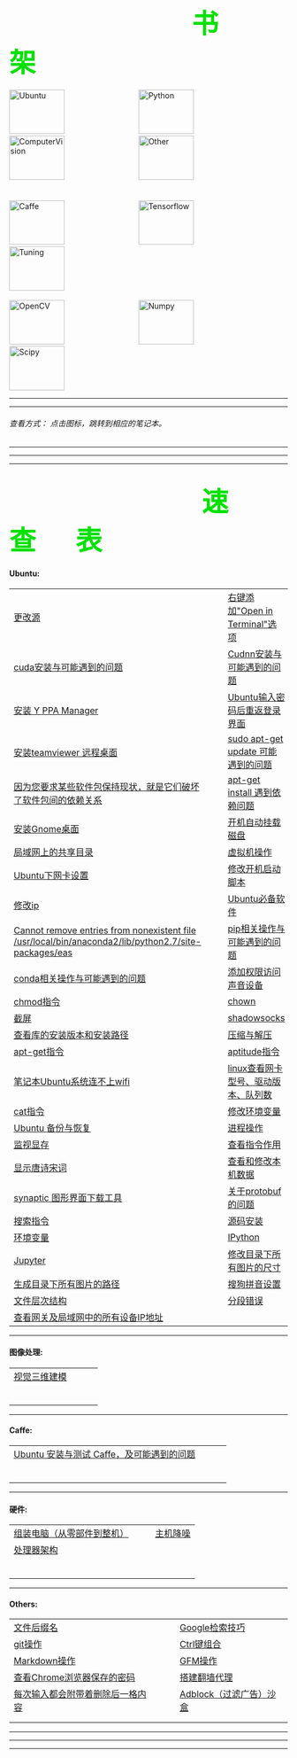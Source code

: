 &emsp;&emsp;&emsp;&emsp;&emsp;&emsp;&emsp;&emsp;&emsp;&emsp;&emsp;&emsp;&emsp;&emsp;&emsp;&ensp;
<font color=##40E0D0 size=10 face="楷书">  书 &emsp;&ensp;   架</font>
---

[<img src="https://github.com/JNingWei/Notebook/blob/master/Bookshelf/Others-Notebook/Others-Box/Pic/Logo_pic/Ubuntu_Logo/Ubuntu_1.png" width="100" height="80" alt="Ubuntu"/>](https://github.com/JNingWei/Notebook/blob/master/Bookshelf/Ubuntu-Notebook/Ubuntu-Notebook.md) 
&emsp;&emsp;&emsp;&emsp;&emsp;&emsp;&emsp;&emsp;&emsp; 
[<img src="https://github.com/JNingWei/Notebook/blob/master/Bookshelf/Others-Notebook/Others-Box/Pic/Logo_pic/Python_pic/Python_0.jpg" width="100" height="80" alt="Python"/>](https://github.com/JNingWei/Notebook/blob/master/Bookshelf/Python-Notebook/Python-Notebook.md)
&emsp;&emsp;&emsp;&emsp;&emsp;&emsp;&emsp;&emsp;&emsp;
[<img src="https://github.com/JNingWei/Notebook/blob/master/Bookshelf/Others-Notebook/Others-Box/Pic/Logo_pic/ComputerVision_pic/ComputerVision_0.jpg" width="100" height="80" alt="ComputerVision"/>](https://github.com/JNingWei/Notebook/blob/master/Bookshelf/ComputerVision-Notebook/ComputerVision-Notebook.md)
&emsp;&emsp;&emsp;&emsp;&emsp;&emsp;&emsp;&emsp;&emsp;
[<img src="https://github.com/JNingWei/Notebook/blob/master/Bookshelf/Others-Notebook/Others-Box/Pic/Logo_pic/Other_pic/Other_3.png" width="100" height="80" alt="Other"/>](https://github.com/JNingWei/Notebook/blob/master/Bookshelf/Others-Notebook/Others-Notebook.md)
<br>
<br>   
[<img src="https://github.com/JNingWei/Notebook/blob/master/Bookshelf/Others-Notebook/Others-Box/Pic/Logo_pic/Caffe_pic/Caffe_3.png" width="100" height="80" alt="Caffe"/>](https://github.com/JNingWei/Notebook/blob/master/Bookshelf/Caffe-Notebook/Caffe-Notebook.md) 
&emsp;&emsp;&emsp;&emsp;&emsp;&emsp;&emsp;&emsp;&emsp;
[<img src="https://github.com/JNingWei/Notebook/blob/master/Bookshelf/Others-Notebook/Others-Box/Pic/Logo_pic/Tensorflow_pic/Tensorflow_1.png" width="100" height="80" alt="Tensorflow"/>](https://github.com/JNingWei/Notebook/blob/master/Bookshelf/TensorFlow-Notebook/TensorFlow-Notebook.md) 
&emsp;&emsp;&emsp;&emsp;&emsp;&emsp;&emsp;&emsp;&emsp;
[<img src="https://github.com/JNingWei/Notebook/blob/master/Bookshelf/Others-Notebook/Others-Box/Pic/Logo_pic/Tuning_pic/Tuning_0.png" width="100" height="80" alt="Tuning"/>](https://github.com/JNingWei/Notebook/blob/master/Bookshelf/Tuning-Notebook/Tuning-Notebook.md)
<br>
<br>
[<img src="https://github.com/JNingWei/Notebook/blob/master/Bookshelf/Others-Notebook/Others-Box/Pic/Logo_pic/OpenCV_pic/OpenCV_1.png" width="100" height="80" alt="OpenCV"/>](https://github.com/JNingWei/Notebook/blob/master/Bookshelf/OpenCV-Notebook/OpenCV-Notebook.md)
&emsp;&emsp;&emsp;&emsp;&emsp;&emsp;&emsp;&emsp;&emsp;
[<img src="https://github.com/JNingWei/Notebook/blob/master/Bookshelf/Others-Notebook/Others-Box/Pic/Logo_pic/Numpy_pic/Numpy_1.jpg" width="100" height="80" alt="Numpy"/>](https://github.com/JNingWei/Notebook/blob/master/Bookshelf/Numpy-Notebook/Numpy-Notebook.md) 
&emsp;&emsp;&emsp;&emsp;&emsp;&emsp;&emsp;&emsp;&emsp;
[<img src="https://github.com/JNingWei/Notebook/blob/master/Bookshelf/Others-Notebook/Others-Box/Pic/Logo_pic/Scipy_pic/Scipy_1.jpg" width="100" height="80" alt="Scipy"/>](https://github.com/JNingWei/Notebook/blob/master/Bookshelf/Scipy-Notebook/Scipy-Notebook.md)

---

---

###### 查看方式： 点击图标，跳转到相应的笔记本。


---

---

---

&emsp;&emsp;&emsp;&emsp;&emsp;&emsp;&emsp;&emsp;&emsp;&emsp;&emsp;&emsp;&emsp;&ensp;
<font color=##40E0D0 size=10 face="楷书"> &emsp; 速&emsp;&ensp;查&emsp;&ensp;表 </font>
---

#### Ubuntu:

 | | | | |
 :--- | --- | --- | :--- 
 [更改源](http://www.jianshu.com/p/34af9781574a) | | | [右键添加"Open in Terminal"选项](http://www.jianshu.com/p/b8c458649d55) 
 [cuda安装与可能遇到的问题](http://www.jianshu.com/p/f71bbf2ecde3) | | | [Cudnn安装与可能遇到的问题](http://www.jianshu.com/p/aa10f356a3af)
 [安装 Y PPA Manager](http://www.jianshu.com/p/b930746b6080) | | | [Ubuntu输入密码后重返登录界面](http://www.jianshu.com/p/1bfbec5aea12) 
 [安装teamviewer 远程桌面](http://www.jianshu.com/p/63d0d01747f6) | | | [sudo apt-get update 可能遇到的问题](http://www.jianshu.com/p/a5228238a4b2) 
 [因为您要求某些软件包保持现状，就是它们破坏了软件包间的依赖关系](http://www.jianshu.com/p/180ab8c9f171) | | | [apt-get install 遇到依赖问题](http://www.jianshu.com/p/461c34506a4c) 
 [安装Gnome桌面](http://www.jianshu.com/p/9b01f1ae24b0) | | | [开机自动挂载磁盘](http://www.jianshu.com/p/3f5954d5388e) 
 [局域网上的共享目录](http://www.jianshu.com/p/8b1cade2b3c7) | | | [虚拟机操作](http://www.jianshu.com/p/ec5694048aa0) 
 [Ubuntu下网卡设置](http://www.jianshu.com/p/1ece6ddcce38) | | | [修改开机启动脚本](http://www.jianshu.com/p/aa42279ac50f) 
 [修改ip](http://www.jianshu.com/p/b2374ef5085d) | | | [Ubuntu必备软件](http://www.jianshu.com/p/2a843b6fc093) 
 [Cannot remove entries from nonexistent file /usr/local/bin/anaconda2/lib/python2.7/site-packages/eas](http://www.jianshu.com/p/f89acba5cc6b) | | | [pip相关操作与可能遇到的问题](http://www.jianshu.com/p/fc0d1ca49eeb) 
 [conda相关操作与可能遇到的问题](http://www.jianshu.com/p/1e321208db4a) | | | [添加权限访问声音设备](http://www.jianshu.com/p/7b2f5ebdf963) 
 [chmod指令](http://www.jianshu.com/p/e81dc0530c52) | | | [chown](http://www.jianshu.com/p/3b3d92905435) 
 [截屏](http://www.jianshu.com/p/16cb81951b3f) | | | [shadowsocks](http://www.jianshu.com/p/78cfbc727432) 
 [查看库的安装版本和安装路径](http://www.jianshu.com/p/27b364516528) | | | [压缩与解压](http://www.jianshu.com/p/4a0580e44a1a) 
 [apt-get指令](http://www.jianshu.com/p/2f122ecab2f4) | | | [aptitude指令](http://www.jianshu.com/p/044323d5597f) 
 [笔记本Ubuntu系统连不上wifi](http://www.jianshu.com/p/df992c620ddb) | | | [linux查看网卡型号、驱动版本、队列数](http://www.jianshu.com/p/ce0ca09e99e5) 
 [cat指令](http://www.jianshu.com/p/8db1642495ca) | | | [修改环境变量](http://www.jianshu.com/p/8667a4618214) 
 [Ubuntu 备份与恢复](http://www.jianshu.com/p/d1dfe3104ffe) | | | [进程操作](http://www.jianshu.com/p/10a8e6d6b1cb) 
 [监视显存](http://www.jianshu.com/p/2b7d110a5571) | | | [查看指令作用](http://www.jianshu.com/p/d9a1cdef0af1) 
 [显示唐诗宋词](http://www.jianshu.com/p/fa2b598eca12) | | | [查看和修改本机数据](http://www.jianshu.com/p/596a01966b63) 
 [synaptic 图形界面下载工具](http://www.jianshu.com/p/d788b99844b0) | | | [关于protobuf的问题](http://www.jianshu.com/p/c1f933c05c34) 
 [搜索指令](http://www.jianshu.com/p/39a712b2d5c3) | | | [源码安装](http://www.jianshu.com/p/b0f5fc20f306) 
 [环境变量](http://www.jianshu.com/p/71e6d0301fa7) | | | [IPython](http://www.jianshu.com/p/5e8b4937afdc) 
 [Jupyter](http://www.jianshu.com/p/e862c9f19c1a) | | | [修改目录下所有图片的尺寸](http://www.jianshu.com/p/d0c43196b3bf) 
 [生成目录下所有图片的路径](http://www.jianshu.com/p/d11a9f1d4e43) | | | [搜狗拼音设置](http://www.jianshu.com/p/9aa4a10561a4) 
 [文件层次结构](http://www.jianshu.com/p/b4aada33b8fd) | | | [分段错误](http://www.jianshu.com/p/00e81baf0801) 
 [查看网关及局域网中的所有设备IP地址](http://www.jianshu.com/p/519bdfd1c6dc) | | | []() 
 
---


#### 图像处理:

 | | | | |
 :--- | --- | --- | :--- 
 [视觉三维建模](http://www.jianshu.com/p/2129bb4ec306) | | | []() 
 []() | | | []() 
 []() | | | []() 
 []() | | | []() 
 []() | | | []() 
 []() | | | []() 
 []() | | | []() 

---

#### Caffe:

 | | | | |
 :--- | --- | --- | :--- 
 [Ubuntu 安装与测试 Caffe，及可能遇到的问题](http://www.jianshu.com/p/1de5f5809f2c) | | | []() 
 []() | | | []() 
 []() | | | []() 
 []() | | | []() 
 []() | | | []() 
 []() | | | []() 
 []() | | | []() 

---

#### 硬件:

 | | | | |
 :--- | --- | --- | :--- 
 [组装电脑（从零部件到整机）](http://www.jianshu.com/p/9873a589064a) | | | [主机降噪](http://www.jianshu.com/p/ee8831ea348f) 
 [处理器架构](http://www.jianshu.com/p/2ad6130bc9f3) | | | []() 
 []() | | | []() 
 []() | | | []() 
 []() | | | []() 
 []() | | | []() 
 []() | | | []() 
 []() | | | []() 

---

#### Others:

 | | | | |
 :--- | --- | --- | :--- 
 [文件后缀名](http://www.jianshu.com/p/6f71ab38b910) | | | [Google检索技巧](http://www.jianshu.com/p/1f3920ba86d2) 
 [git操作](http://www.jianshu.com/p/d9c74eae2bab) | | | [Ctrl键组合](http://www.jianshu.com/p/84bc151b5362) 
 [Markdown操作](http://www.jianshu.com/p/5ebaa0850e32) | | | [GFM操作](http://www.jianshu.com/p/76b52eff37f5) 
 [查看Chrome浏览器保存的密码](http://www.jianshu.com/p/8a124eeeba26) | | | [搭建翻墙代理](http://www.jianshu.com/p/2571b321d439) 
 [每次输入都会附带着删除后一格内容](http://www.jianshu.com/p/d208a53d1ca7) | | | [Adblock（过滤广告）沙盒](http://www.jianshu.com/p/595c232905a7) 
 []() | | | []() 
 []() | | | []() 

---


---

---
